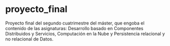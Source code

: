 # proyecto_final
Proyecto final del segundo cuatrimestre del máster, que engoba el contenido de las asignaturas: Desarrollo basado en Componentes Distribuidos y Servicios, Computación en la Nube y Persistencia relacional y no relacional de Datos.
